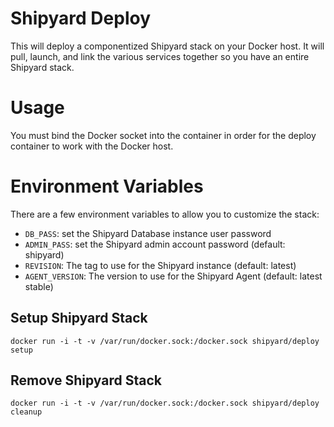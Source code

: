# Shipyard Deploy
This will deploy a componentized Shipyard stack on your Docker host.  It will
pull, launch, and link the various services together so you have an entire
Shipyard stack.

# Usage
You must bind the Docker socket into the container in order for the deploy container
to work with the Docker host.

# Environment Variables
There are a few environment variables to allow you to customize the stack:

* `DB_PASS`: set the Shipyard Database instance user password
* `ADMIN_PASS`: set the Shipyard admin account password (default: shipyard)
* `REVISION`: The tag to use for the Shipyard instance (default: latest)
* `AGENT_VERSION`: The version to use for the Shipyard Agent (default: latest stable)

## Setup Shipyard Stack
`docker run -i -t -v /var/run/docker.sock:/docker.sock shipyard/deploy setup`

## Remove Shipyard Stack
`docker run -i -t -v /var/run/docker.sock:/docker.sock shipyard/deploy cleanup`

